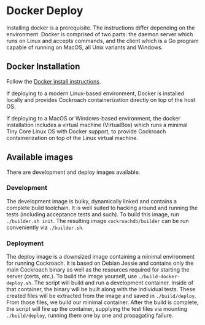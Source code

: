 # Docker Deploy

Installing docker is a prerequisite. The instructions differ depending
on the environment. Docker is comprised of two parts: the daemon
server which runs on Linux and accepts commands, and the client which
is a Go program capable of running on MacOS, all Unix variants and
Windows.

## Docker Installation

Follow the [Docker install instructions](https://docs.docker.com/installation/).

If deploying to a modern Linux-based environment, Docker is installed
locally and provides Cockroach containerization directly on top of the
host OS.

If deploying to a MacOS or Windows-based environment, the docker
installation includes a virtual machine (VirtualBox) which runs a
minimal Tiny Core Linux OS with Docker support, to provide Cockroach
containerization on top of the Linux virtual machine.

## Available images

There are development and deploy images available.

### Development
The development image is bulky, dynamically linked and contains a complete build toolchain.
It is well suited to hacking around and running the tests (including acceptance
tests and such). To build this image, run `./builder.sh init`. The resulting image
`cockroachdb/builder` can be run conveniently via `./builder.sh`.

### Deployment
The deploy image is a downsized image containing a minimal environment for
running Cockroach. It is based on Debian Jessie and contains only the main
Cockroach binary as well as the resources required for starting the server
(certs, etc.). To build the image yourself, use `./build-docker-deploy.sh`. The
script will build and run a development container. Inside of that container,
the binary will be built along with the individual tests. These created files
will be extracted from the image and saved in `./build/deploy`. From those files,
we build our minimal container.
After the build is complete, the script will fire up the container, supplying
the test files via mounting `./build/deploy`, running them one by one and
propagating failure.
